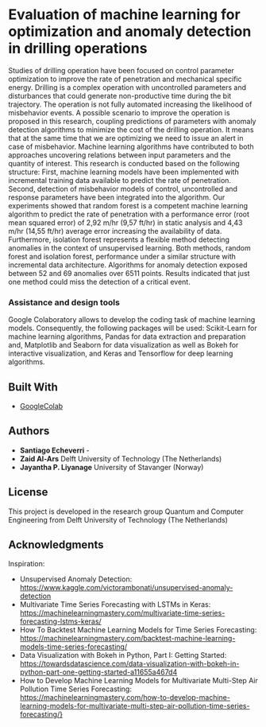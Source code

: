 # Evaluation of machine learning for optimization and anomaly detection in  drilling operations

Studies of drilling operation have been focused on control parameter optimization to improve the rate of penetration and mechanical specific energy. Drilling is a complex operation with uncontrolled parameters and disturbances that could generate non-productive time during the bit trajectory. The operation is not fully automated increasing the likelihood of misbehavior events. A possible scenario to improve the operation is proposed in this research, coupling predictions of parameters with anomaly detection algorithms to minimize the cost of the drilling operation. It means that at the same time that we are optimizing we need to issue an alert in case of misbehavior. Machine learning algorithms have contributed to both approaches uncovering relations between input parameters and the quantity of interest. This research is conducted based on the following structure: First, machine learning models have been implemented with incremental training data available to predict the rate of penetration. Second, detection of misbehavior models of control, uncontrolled and response parameters have been integrated into the algorithm. Our experiments showed that random forest is a competent machine learning algorithm to predict the rate of penetration with a performance error (root mean squared error) of 2,92 m/hr (9,57 ft/hr) in static analysis and 4,43 m/hr (14,55 ft/hr) average error increasing the availability of data. Furthermore, isolation forest represents a flexible method detecting anomalies in the context of unsupervised learning. Both methods, random forest and isolation forest, performance under a similar structure with incremental data architecture. Algorithms for anomaly detection exposed between 52 and 69 anomalies over 6511 points. Results indicated that just one method could miss the detection of a critical event.  

### Assistance and design tools

Google Colaboratory allows to develop the coding task of machine learning models. Consequently, the following packages will be used: Scikit-Learn for machine learning algorithms, Pandas for data extraction and preparation and, Matplotlib and Seaborn for data visualization as well as Bokeh for interactive visualization, and Keras and Tensorflow for deep learning algorithms. 

## Built With

* [GoogleColab](https://colab.research.google.com/notebooks/intro.ipynb#recent=true) 

## Authors

* **Santiago Echeverri** - 
* **Zaid Al-Ars** Delft University of Technology (The Netherlands)
* **Jayantha P. Liyanage** University of Stavanger (Norway)

## License

This project is developed in the research group Quantum and Computer Engineering from Delft University of Technology (The Netherlands)

## Acknowledgments

Inspiration:
* Unsupervised Anomaly Detection: https://www.kaggle.com/victorambonati/unsupervised-anomaly-detection
* Multivariate Time Series Forecasting with LSTMs in Keras: https://machinelearningmastery.com/multivariate-time-series-forecasting-lstms-keras/
* How To Backtest Machine Learning Models for Time Series Forecasting:  https://machinelearningmastery.com/backtest-machine-learning-models-time-series-forecasting/
* Data Visualization with Bokeh in Python, Part I: Getting Started: https://towardsdatascience.com/data-visualization-with-bokeh-in-python-part-one-getting-started-a11655a467d4
* How to Develop Machine Learning Models for Multivariate Multi-Step Air Pollution Time Series Forecasting: https://machinelearningmastery.com/how-to-develop-machine-learning-models-for-multivariate-multi-step-air-pollution-time-series-forecasting/}

